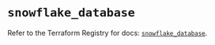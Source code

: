 # `snowflake_database`

Refer to the Terraform Registry for docs: [`snowflake_database`](https://registry.terraform.io/providers/snowflake-labs/snowflake/0.89.0/docs/resources/database).
